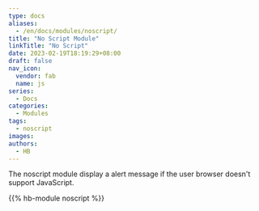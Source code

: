 ```yaml
---
type: docs
aliases:
  - /en/docs/modules/noscript/
title: "No Script Module"
linkTitle: "No Script"
date: 2023-02-19T18:19:29+08:00
draft: false
nav_icon:
  vendor: fab
  name: js
series:
  - Docs
categories:
  - Modules
tags:
  - noscript
images:
authors:
  - HB
---
```


The noscript module display a alert message if the user browser doesn't support JavaScript.

<!--more-->

{{% hb-module noscript %}}
